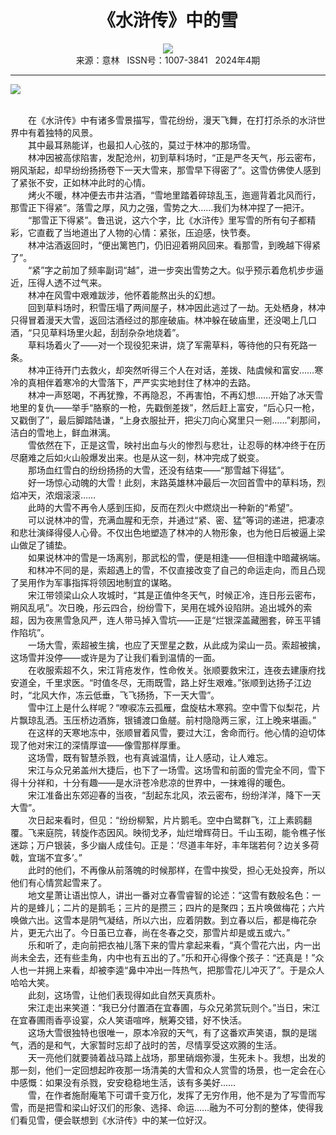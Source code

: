 # <center>《水浒传》中的雪</center> 

<div align=center><img src="http://fslib.vip.qikan.cn/img.ashx?key=%d7%f7%d5%df%a3%ba%c2%ed%c7%ec%c3%f1"></div> 

<center>来源：意林   ISSN号：1007-3841   2024年4期</center> 


* * *


![](http://img.resource.qikan.cn/markvip/qkimages/yili/yili202404/yili20240454-1-l.jpg)

  
<br>　　在《水浒传》中有诸多雪景描写，雪花纷纷，漫天飞舞，在打打杀杀的水浒世界中有着独特的风景。  
　　其中最耳熟能详，也最扣人心弦的，莫过于林冲的那场雪。  
　　林冲因被高俅陷害，发配沧州，初到草料场时，“正是严冬天气，彤云密布，朔风渐起，却早纷纷扬扬卷下一天大雪来，那雪早下得密了”。这雪仿佛使人感到了紧张不安，正如林冲此时的心情。  
　　烤火不暖，林冲便去市井沽酒，“雪地里踏着碎琼乱玉，迤逦背着北风而行，那雪正下得紧”。落雪之厚，风力之强，雪势之大……我们为林冲捏了一把汗。  
　　“那雪正下得紧”。鲁迅说，这六个字，比《水浒传》里写雪的所有句子都精彩，它直截了当地道出了人物的心情：紧张，压迫感，快节奏。  
　　林冲沽酒返回时，“便出篱笆门，仍旧迎着朔风回来。看那雪，到晚越下得紧了”。  
　　“紧”字之前加了频率副词“越”，进一步突出雪势之大。似乎预示着危机步步逼近，压得人透不过气来。  
　　林冲在风雪中艰难跋涉，他怀着能熬出头的幻想。  
　　回到草料场时，积雪压塌了两间屋子，林冲因此逃过了一劫。无处栖身，林冲只得冒着漫天大雪，返回沽酒经过的那座破庙。林冲躲在破庙里，还没喝上几口酒，“只见草料场里火起，刮刮杂杂地烧着”。  
　　草料场着火了——对一个现役犯来讲，烧了军需草料，等待他的只有死路一条。  
　　林冲正待开门去救火，却突然听得三个人在对话，差拨、陆虞候和富安……寒冷的真相伴着寒冷的大雪落下，严严实实地封住了林冲的去路。  
　　林冲一声怒喝，不再犹豫，不再隐忍，不再害怕，不再幻想……开始了冰天雪地里的复仇——举手“胳察的一枪，先戳倒差拨”，然后赶上富安，“后心只一枪，又戳倒了”，最后脚踏陆谦，“上身衣服扯开，把尖刀向心窝里只一剜……”刹那间，洁白的雪地上，鲜血淋漓。  
　　雪依然在下，正是这雪，映衬出血与火的惨烈与悲壮，让忍辱的林冲终于在历尽磨难之后如火山般爆发出来。也是从这一刻，林冲完成了蜕变。  
　　那场血红雪白的纷纷扬扬的大雪，还没有结束——“那雪越下得猛”。  
　　好一场惊心动魄的大雪！此刻，末路英雄林冲最后一次回首雪中的草料场，烈焰冲天，浓烟滚滚……  
　　此時的大雪不再令人感到压抑，反而在烈火中燃烧出一种新的“希望”。  
　　可以说林冲的雪，充满血腥和无奈，并通过“紧、密、猛”等词的递进，把凄凉和悲壮演绎得侵人心骨。不仅出色地塑造了林冲的人物形象，也为他日后被逼上梁山做足了铺垫。  
　　如果说林冲的雪是一场离别，那武松的雪，便是相逢——但相逢中暗藏祸端。  
　　和林冲不同的是，索超遇上的雪，不仅直接改变了自己的命运走向，而且凸现了吴用作为军事指挥将领因地制宜的谋略。  
　　宋江带领梁山众人攻城时，“其是正值仲冬天气，时候正冷，连日彤云密布，朔风乱吼”。次日晚，彤云四合，纷纷雪下，吴用在城外设陷阱。追出城外的索超，因为夜黑雪急风严，连人带马掉入雪坑——正是“烂银深盖藏圈套，碎玉平铺作陷坑”。  
　　一场大雪，索超被生擒，也应了天罡星之数，从此成为梁山一员。索超被擒，这场雪并没停——或许是为了让我们看到温情的一面。  
　　在收服索超不久，宋江背疮发作，性命攸关。张顺要救宋江，连夜去建康府找安道全，千里求医。“时值冬尽，无雨既雪，路上好生艰难。”张顺到达扬子江边时，“北风大作，冻云低垂，飞飞扬扬，下一天大雪”。  
　　雪中江上是什么样呢？“嘹唳冻云孤雁，盘旋枯木寒鸦。空中雪下似梨花，片片飘琼乱洒。玉压桥边酒旆，银铺渡口鱼艖。前村隐隐两三家，江上晚来堪画。”  
　　在这样的天寒地冻中，张顺冒着风雪，要过大江，舍命而行。他心情的迫切体现了他对宋江的深情厚谊——像雪那样厚重。  
　　这场雪，既有智慧杀戮，也有真诚温情，让人感动，让人难忘。  
　　宋江与众兄弟盖州大捷后，也下了一场雪。这场雪和前面的雪完全不同，雪下得十分祥和，十分有趣——是水浒苍冷悲凉的世界中，一抹难得的暖色。  
　　宋江准备出东郊迎春的当夜，“刮起东北风，浓云密布，纷纷洋洋，降下一天大雪”。  
　　次日起来看时，但见：“纷纷柳絮，片片鹅毛。空中白鹭群飞，江上素鸥翻覆。飞来庭院，转旋作态因风。映彻戈矛，灿烂增辉荷日。千山玉砌，能令樵子怅迷踪；万户银装，多少幽人成佳句。正是：‘尽道丰年好，丰年瑞若何？边关多荷戟，宜瑞不宜多’。”  
　　此时的他们，不再像从前落魄的时候那样，在雪中挨受，担心无处投奔，所以他们有心情赏起雪来了。  
　　地文星萧让语出惊人，讲出一番对立春雪睿智的论述：“这雪有数般名色：一片的是蜂儿；二片的是鹅毛；三片的是攒三；四片的是聚四；五片唤做梅花；六片唤做六出。这雪本是阴气凝结，所以六出，应着阴数。到立春以后，都是梅花杂片，更无六出了。今日虽已立春，尚在冬春之交，那雪片却是或五或六。”  
　　乐和听了，走向前把衣袖儿落下来的雪片拿起来看，“真个雪花六出，内一出尚未全去，还有些圭角，内中也有五出的了。”乐和开心得像个孩子：“还真是！”众人也一并拥上来看，却被李逵“鼻中冲出一阵热气，把那雪花儿冲灭了”。于是众人哈哈大笑。  
　　此刻，这场雪，让他们表现得如此自然天真质朴。  
　　宋江走出来笑道：“我已分付置酒在宜春圃，与众兄弟赏玩则个。”当日，宋江在宜春圃雨香亭设宴，众人笑语喧哗，觥筹交错，好不快活。  
　　这场大雪很独特也很唯一，原本冷寂的天气，有了这番欢声笑语，飘的是瑞气，洒的是和气，大家暂时忘却了战时的苦，尽情享受这欢腾的生活。  
　　天一亮他们就要骑着战马踏上战场，那里硝烟弥漫，生死未卜。我想，出发的那一刻，他们一定回想起昨夜那一场清美的大雪和众人赏雪的场景，也一定会在心中感慨：如果没有杀戮，安安稳稳地生活，该有多美好……  
　　雪，在作者施耐庵笔下可谓千变万化，发挥了无穷作用，他不是为了写雪而写雪，而是把雪和梁山好汉们的形象、选择、命运……融为不可分割的整体，使得我们看见雪，便会联想到《水浒传》中的某一位好汉。